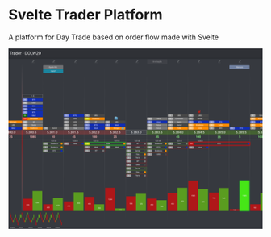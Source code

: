 
# Svelte Trader Platform

A platform for Day Trade based on order flow made with Svelte

![Preview](public/preview.png)